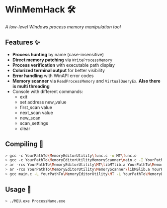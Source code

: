 # WinMemHack 🛠️  
*A low-level Windows process memory manipulation tool*

## Features ✨
- **Process hunting** by name (case-insensitive)
- **Direct memory patching** via `WriteProcessMemory`
- **Process verification** with executable path display
- **Colorized terminal output** for better visibility
- **Error handling** with WinAPI error codes
- **Memory scanner** via `ReadProcessMemory` and `VirtualQueryEx`. **Also there is multi threading**
- Console with different commands:
  - exit
  - set address new_value
  - first_scan value
  - next_scan value
  - new_scan
  - scan_settings
  - clear

## Compiling 🔧
```bash
> gcc -c YourPathTo\MemoryEditorUtility\func.c -o MT\func.o
> gcc -c YourPathTo\MemoryEditorUtilityMemoryScanner\main.c -I YourPathTo\MemoryEditorUtility\MT -o YourPathTo\MemoryEditorUtility\MemoryScanner\main.o
> ar -rcs YourPathTo\MemoryEditorUtility\MT\libMTlib.a YourPathTo\MemoryEditorUtility\MT\func.o
> ar -rcs YourPathTo\MemoryEditorUtility\MemoryScanner\libMSlib.a YourPathTo\MemoryEditorUtility\MemoryScanner\main.o
> gcc main.c -L YourPathTo\MemoryEditorUtility\MT -L YourPathTo\MemoryEditorUtility\MemoryScanner -lMSlib -lMTlib -I YourPathTo\MemoryEditorUtility\MT -I YourPathTo\MemoryEditorUtility\MemoryScanner -o MEU.exe
```
## Usage 🚀
```bash
> ./MEU.exe ProcessName.exe
```
